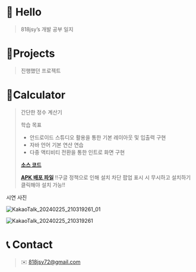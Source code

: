 # 👋 Hello

> 818jsy’s 개발 공부 일지
> 

# 📝Projects

> 진행했던 프로젝트
> 

# 🧮Calculator

> 간단한 정수 계산기
> 
> 
> 
> 학습 목표  
> 
> - 안드로이드 스튜디오 활용을 통한 기본 레이아웃 및 입출력 구현
> - 자바 언어 기본 연산 연습
> - 다중 액티비티 전환을 통한 인트로 화면 구현
> 
> **[소스 코드](https://github.com/818jsy/Calculator)**
> 
> **[APK 배포 파일](https://github.com/818jsy/818jsy.github.io/releases/tag/practice)**
> !!구글 정책으로 인해 설치 차단 팝업 표시 시 무시하고 설치하기 클릭해야 설치 가능!!

시연 사진

![KakaoTalk_20240225_210319261_01](https://github.com/818jsy/818jsy.github.io/assets/130274090/1420fe36-ec77-4ed9-b402-62b021bfa487)

![KakaoTalk_20240225_210319261](https://github.com/818jsy/818jsy.github.io/assets/130274090/075b2daf-e659-4e64-85de-113b7390be22)

# 📞 Contact

> ✉️ 818jsy72@gmail.com
>

